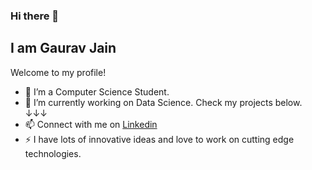 ### Hi there 👋

## **I am Gaurav Jain**
Welcome to my profile!
<br>
- 🌱 I’m a Computer Science Student.
- 🔭 I’m currently working on Data Science. Check my projects below. ↓↓↓
- 📫 Connect with me on [Linkedin](https://linkedin.com/in/gauravj22)
- ⚡ I have lots of innovative ideas and love to work on cutting edge technologies.
